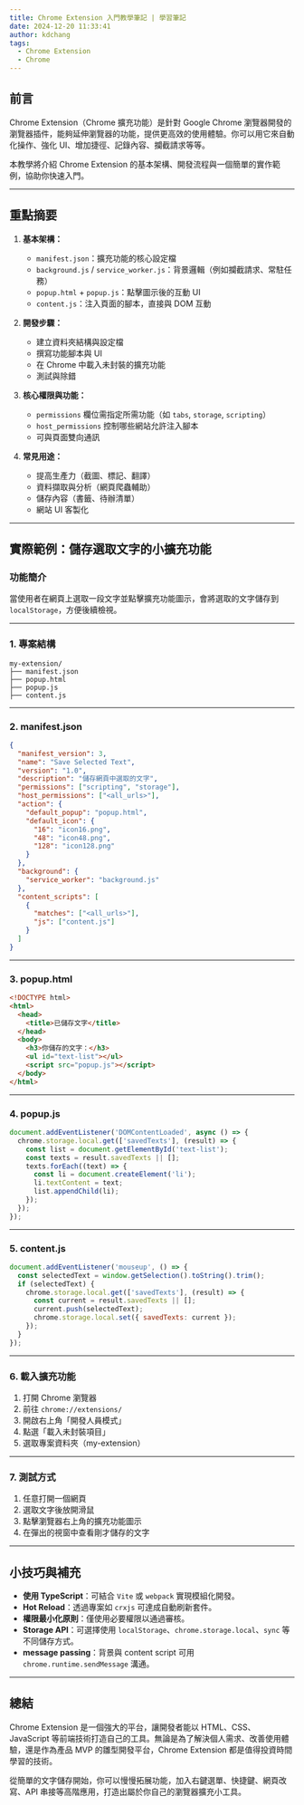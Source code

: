 ```yaml
---
title: Chrome Extension 入門教學筆記 | 學習筆記
date: 2024-12-20 11:33:41
author: kdchang
tags:
  - Chrome Extension
  - Chrome
---
```


## 前言

Chrome Extension（Chrome 擴充功能）是針對 Google Chrome 瀏覽器開發的瀏覽器插件，能夠延伸瀏覽器的功能，提供更高效的使用體驗。你可以用它來自動化操作、強化 UI、增加捷徑、記錄內容、攔截請求等等。

本教學將介紹 Chrome Extension 的基本架構、開發流程與一個簡單的實作範例，協助你快速入門。

---

## 重點摘要

1. **基本架構：**

   - `manifest.json`：擴充功能的核心設定檔
   - `background.js` / `service_worker.js`：背景邏輯（例如攔截請求、常駐任務）
   - `popup.html` + `popup.js`：點擊圖示後的互動 UI
   - `content.js`：注入頁面的腳本，直接與 DOM 互動

2. **開發步驟：**

   - 建立資料夾結構與設定檔
   - 撰寫功能腳本與 UI
   - 在 Chrome 中載入未封裝的擴充功能
   - 測試與除錯

3. **核心權限與功能：**

   - `permissions` 欄位需指定所需功能（如 `tabs`, `storage`, `scripting`）
   - `host_permissions` 控制哪些網站允許注入腳本
   - 可與頁面雙向通訊

4. **常見用途：**

   - 提高生產力（截圖、標記、翻譯）
   - 資料擷取與分析（網頁爬蟲輔助）
   - 儲存內容（書籤、待辦清單）
   - 網站 UI 客製化

---

## 實際範例：儲存選取文字的小擴充功能

### 功能簡介

當使用者在網頁上選取一段文字並點擊擴充功能圖示，會將選取的文字儲存到 `localStorage`，方便後續檢視。

---

### 1. 專案結構

```
my-extension/
├── manifest.json
├── popup.html
├── popup.js
├── content.js
```

---

### 2. manifest.json

```json
{
  "manifest_version": 3,
  "name": "Save Selected Text",
  "version": "1.0",
  "description": "儲存網頁中選取的文字",
  "permissions": ["scripting", "storage"],
  "host_permissions": ["<all_urls>"],
  "action": {
    "default_popup": "popup.html",
    "default_icon": {
      "16": "icon16.png",
      "48": "icon48.png",
      "128": "icon128.png"
    }
  },
  "background": {
    "service_worker": "background.js"
  },
  "content_scripts": [
    {
      "matches": ["<all_urls>"],
      "js": ["content.js"]
    }
  ]
}
```

---

### 3. popup.html

```html
<!DOCTYPE html>
<html>
  <head>
    <title>已儲存文字</title>
  </head>
  <body>
    <h3>你儲存的文字：</h3>
    <ul id="text-list"></ul>
    <script src="popup.js"></script>
  </body>
</html>
```

---

### 4. popup.js

```js
document.addEventListener('DOMContentLoaded', async () => {
  chrome.storage.local.get(['savedTexts'], (result) => {
    const list = document.getElementById('text-list');
    const texts = result.savedTexts || [];
    texts.forEach((text) => {
      const li = document.createElement('li');
      li.textContent = text;
      list.appendChild(li);
    });
  });
});
```

---

### 5. content.js

```js
document.addEventListener('mouseup', () => {
  const selectedText = window.getSelection().toString().trim();
  if (selectedText) {
    chrome.storage.local.get(['savedTexts'], (result) => {
      const current = result.savedTexts || [];
      current.push(selectedText);
      chrome.storage.local.set({ savedTexts: current });
    });
  }
});
```

---

### 6. 載入擴充功能

1. 打開 Chrome 瀏覽器
2. 前往 `chrome://extensions/`
3. 開啟右上角「開發人員模式」
4. 點選「載入未封裝項目」
5. 選取專案資料夾（my-extension）

---

### 7. 測試方式

1. 任意打開一個網頁
2. 選取文字後放開滑鼠
3. 點擊瀏覽器右上角的擴充功能圖示
4. 在彈出的視窗中查看剛才儲存的文字

---

## 小技巧與補充

- **使用 TypeScript**：可結合 `Vite` 或 `webpack` 實現模組化開發。
- **Hot Reload**：透過專案如 `crxjs` 可達成自動刷新套件。
- **權限最小化原則**：僅使用必要權限以通過審核。
- **Storage API**：可選擇使用 `localStorage`、`chrome.storage.local`、`sync` 等不同儲存方式。
- **message passing**：背景與 content script 可用 `chrome.runtime.sendMessage` 溝通。

---

## 總結

Chrome Extension 是一個強大的平台，讓開發者能以 HTML、CSS、JavaScript 等前端技術打造自己的工具。無論是為了解決個人需求、改善使用體驗，還是作為產品 MVP 的雛型開發平台，Chrome Extension 都是值得投資時間學習的技術。

從簡單的文字儲存開始，你可以慢慢拓展功能，加入右鍵選單、快捷鍵、網頁改寫、API 串接等高階應用，打造出屬於你自己的瀏覽器擴充小工具。
